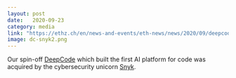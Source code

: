 ```yaml
---
layout: post
date:   2020-09-23
category: media
link: "https://ethz.ch/en/news-and-events/eth-news/news/2020/09/deepcode.html"
image: dc-snyk2.png
---
```


Our spin-off [DeepCode](https://www.deepcode.ai/) which built the first AI platform for code was acquired by the cybersecurity unicorn [Snyk](https://snyk.io/).
